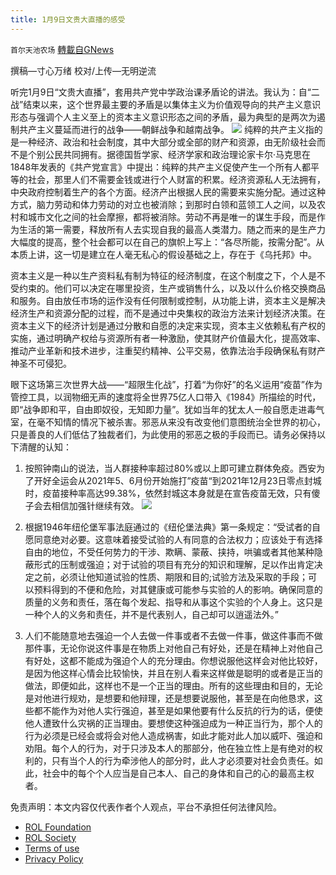```yaml
---
title: 1月9日文贵大直播的感受
---
```

`首尔天池农场` [轉載自GNews](https://gnews.org/zh-hans/1850296/)

撰稿—寸心万绪
校对/上传—无明逆流

听完1月9日“文贵大直播”，套用共产党中学政治课矛盾论的讲法。我认为：自“二战”结束以来，这个世界最主要的矛盾是以集体主义为价值观导向的共产主义意识形态与强调个人主义至上的资本主义意识形态之间的矛盾，最为典型的是两次为遏制共产主义蔓延而进行的战争——朝鲜战争和越南战争。
![](https://assets.gnews.org/wp-content/uploads/2022/01/3289d3750-scaled.jpg)
纯粹的共产主义指的是一种经济、政治和社会制度，其中大部分或全部的财产和资源，由无阶级社会而不是个别公民共同拥有。据德国哲学家、经济学家和政治理论家卡尔·马克思在1848年发表的《共产党宣言》中提出：纯粹的共产主义促使产生一个所有人都平等的社会，那里人们不需要金钱或进行个人财富的积累。经济资源私人无法拥有，中央政府控制着生产的各个方面。经济产出根据人民的需要来实施分配。通过这种方式，脑力劳动和体力劳动的对立也被消除；到那时白领和蓝领工人之间，以及农村和城市文化之间的社会摩擦，都将被消除。劳动不再是唯一的谋生手段，而是作为生活的第一需要，释放所有人去实现自我的最高人类潜力。随之而来的是生产力大幅度的提高，整个社会都可以在自己的旗帜上写上：“各尽所能，按需分配”。从本质上讲，这一切是建立在人毫无私心的假设基础之上，存在于《乌托邦》中。

资本主义是一种以生产资料私有制为特征的经济制度，在这个制度之下，个人是不受约束的。他们可以决定在哪里投资，生产或销售什么，以及以什么价格交换商品和服务。自由放任市场的运作没有任何限制或控制，从功能上讲，资本主义是解决经济生产和资源分配的过程，而不是通过中央集权的政治方法来计划经济决策。在资本主义下的经济计划是通过分散和自愿的决定来实现，资本主义依赖私有产权的实施，通过明确产权给与资源所有者一种激励，使其财产价值最大化，提高效率、推动产业革新和技术进步，注重契约精神、公平交易，依靠法治手段确保私有财产神圣不可侵犯。

眼下这场第三次世界大战——“超限生化战”，打着“为你好”的名义运用“疫苗”作为管控工具，以润物细无声的速度将全世界75亿人口带入《1984》所描绘的时代，即“战争即和平，自由即奴役，无知即力量”。犹如当年的犹太人一般自愿走进毒气室，在毫不知情的情况下被杀害。邪恶从来没有改变他们意图统治全世界的初心，只是善良的人们低估了独裁者们，为此使用的邪恶之极的手段而已。请务必保持以下清醒的认知：

1. 按照钟南山的说法，当人群接种率超过80%或以上即可建立群体免疫。西安为了开好全运会从2021年5、6月份开始施打”疫苗“到2021年12月23日零点封城时，疫苗接种率高达99.38%，依然封城这本身就是在宣告疫苗无效，只有傻子会去相信加强针继续有效。
![](https://assets.gnews.org/wp-content/uploads/2022/01/image-860.png)
2. 根据1946年纽伦堡军事法庭通过的《纽伦堡法典》第一条规定：“受试者的自愿同意绝对必要。这意味着接受试验的人有同意的合法权力；应该处于有选择自由的地位，不受任何势力的干涉、欺瞒、蒙蔽、挟持，哄骗或者其他某种隐蔽形式的压制或强迫；对于试验的项目有充分的知识和理解，足以作出肯定决定之前，必须让他知道试验的性质、期限和目的;试验方法及采取的手段；可以预料得到的不便和危险，对其健康或可能参与实验的人的影响。确保同意的质量的义务和责任，落在每个发起、指导和从事这个实验的个人身上。这只是一种个人的义务和责任，并不是代表别人，自己却可以逍遥法外。”

3. 人们不能随意地去强迫一个人去做一件事或者不去做一件事，做这件事而不做那件事，无论你说这件事是在物质上对他自己有好处，还是在精神上对他自己有好处，这都不能成为强迫个人的充分理由。你想说服他这样会对他比较好，是因为他这样心情会比较愉快，并且在别人看来这样做是聪明的或者是正当的做法，即便如此，这样也不是一个正当的理由。所有的这些理由和目的，无论是对他进行规劝，是想要和他辩理，还是想要说服他，甚至是在向他恳求，这些都不能作为对他人实行强迫，甚至是如果他要有什么反抗的行为的话，便使他人遭致什么灾祸的正当理由。要想使这种强迫成为一种正当行为，那个人的行为必须是已经会或将会对他人造成祸害，如此才能对此人加以威吓、强迫和劝阻。每个人的行为，对于只涉及本人的那部分，他在独立性上是有绝对的权利的，只有当个人的行为牵涉他人的部分时，此人才必须要对社会负责任。如此，社会中的每个个人应当是自己本人、自己的身体和自己的心的最高主权者。

 

免责声明：本文内容仅代表作者个人观点，平台不承担任何法律风险。

- [ROL Foundation](https://rolfoundation.org/)
- [ROL Society](https://rolsociety.org/)
- [Terms of use](https://gnews.org/terms-of-use-3/)
- [Privacy Policy](https://gnews.org/privacy-policy/)
